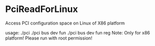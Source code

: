 # PciReadForLinux
Access PCI configuration space on Linux of X86 platform

usage:
./pci 
./pci bus dev fun 
./pci bus dev fun reg
Note: Only for x86 platform!
Please run with root permission!
